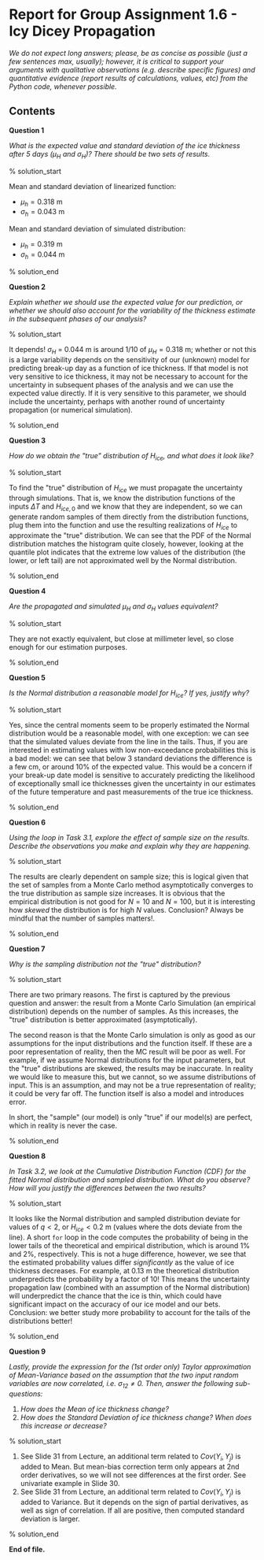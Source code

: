 # Report for Group Assignment 1.6 - Icy Dicey Propagation

*We do not expect long answers; please, be as concise as possible (just a few sentences max, usually); however, it is critical to support your arguments with qualitative observations (e.g. describe specific figures) and quantitative evidence (report results of calculations, values, etc) from the Python code, whenever possible.*

## Contents

**Question 1**

*What is the expected value and standard deviation of the ice thickness after 5 days ($\mu_H$ and $\sigma_H$)? There should be two sets of results.*

% solution_start

Mean and standard deviation of linearized function:

- $\mu_h = 0.318$ m  
- $\sigma_h = 0.043$ m

Mean and standard deviation of simulated distribution:

- $\mu_h = 0.319$ m  
- $\sigma_h = 0.044$ m

% solution_end

**Question 2**

*Explain whether we should use the expected value for our prediction, or whether we should also account for the variability of the thickness estimate in the subsequent phases of our analysis?*

% solution_start

It depends! $\sigma_H$ = 0.044 m is around 1/10 of $\mu_H=0.318$ m; whether or not this is a large variability depends on the sensitivity of our (unknown) model for predicting break-up day as a function of ice thickness. If that model is not very sensitive to ice thickness, it may not be necessary to account for the uncertainty in subsequent phases of the analysis and we can use the expected value directly. If it is very sensitive to this parameter, we should include the uncertainty, perhaps with another round of uncertainty propagation (or numerical simulation).

% solution_end

**Question 3**

*How do we obtain the "true" distribution of $H_{ice}$, and what does it look like?*

% solution_start

To find the "true" distribution of $H_{ice}$ we must propagate the uncertainty through simulations. That is, we know the distribution functions of the inputs $\Delta T$ and $H_{ice,0}$ and we know that they are independent, so we can generate random samples of them directly from the distribution functions, plug them into the function and use the resulting realizations of $H_{ice}$ to approximate the "true" distribution. We can see that the PDF of the Normal distribution matches the histogram quite closely, however, looking at the quantile plot indicates that the extreme low values of the distribution (the lower, or left tail) are not approximated well by the Normal distribution.

% solution_end

**Question 4**

*Are the propagated and simulated $\mu_H$ and $\sigma_H$ values equivalent?*

% solution_start

They are not exactly equivalent, but close at millimeter level, so close enough for our estimation purposes.

% solution_end

**Question 5**

*Is the Normal distribution a reasonable model for $H_{ice}$? If yes, justify why?*

% solution_start

Yes, since the central moments seem to be properly estimated the Normal distribution would be a reasonable model, with one exception: we can see that the simulated values deviate from the line in the tails. Thus, if you are interested in estimating values with low non-exceedance probabilities this is a bad model: we can see that below 3 standard deviations the difference is a few cm, or around 10% of the expected value. This would be a concern if your break-up date model is sensitive to accurately predicting the likelihood of exceptionally small ice thicknesses given the uncertainty in our estimates of the future temperature and past measurements of the true ice thickness.

% solution_end

**Question 6**

*Using the loop in Task 3.1, explore the effect of sample size on the results. Describe the observations you make and explain why they are happening.*

% solution_start

The results are clearly dependent on sample size; this is logical given that the set of samples from a Monte Carlo method asymptotically converges to the true distribution as sample size increases. It is obvious that the empirical distribution is not good for $N=10$ and $N=100$, but it is interesting how *skewed* the distribution is for high $N$ values. Conclusion? Always be mindful that the number of samples matters!.

% solution_end

**Question 7**

*Why is the sampling distribution not the "true" distribution?*

% solution_start

There are two primary reasons. The first is captured by the previous question and answer: the result from a Monte Carlo Simulation (an empirical distribution) depends on the number of samples. As this increases, the "true" distribution is better approximated (asymptotically).

The second reason is that the Monte Carlo simulation is only as good as our assumptions for the input distributions and the function itself. If these are a poor representation of reality, then the MC result will be poor as well. For example, if we assume Normal distributions for the input parameters, but the "true" distributions are skewed, the results may be inaccurate. In reality we would like to measure this, but we cannot, so we assume distributions of input. This is an assumption, and may not be a true representation of reality; it could be very far off. The function itself is also a model and introduces error.

In short, the "sample" (our model) is only "true" if our model(s) are perfect, which in reality is never the case.

% solution_end

**Question 8**

*In Task 3.2, we look at the Cumulative Distribution Function (CDF) for the fitted Normal distribution and sampled distribution. What do you observe? How will you justify the differences between the two results?*

% solution_start

It looks like the Normal distribution and sampled distribution deviate for values of $q<2$, or $H_{ice}<0.2$ m (values where the dots deviate from the line). A short `for` loop in the code computes the probability of being in the lower tails of the theoretical and empirical distribution, which is around 1% and 2%, respectively. This is not a huge difference, however, we see that the estimated probability values differ *significantly* as the value of ice thickness decreases. For example, at 0.13 m the theoretical distribution underpredicts the probability by a factor of 10! This means the uncertainty propagation law (combined with an assumption of the Normal distribution) will underpredict the chance that the ice is thin, which could have significant impact on the accuracy of our ice model and our bets. Conclusion: we better study more probability to account for the tails of the distributions better!

% solution_end

**Question 9**

*Lastly, provide the expression for the (1st order only) Taylor approximation of Mean-Variance based on the assumption that the two input random variables are now correlated, i.e. $\sigma_{12} \neq 0$. Then, answer the following sub-questions:*
1. *How does the Mean of ice thickness change?* 
2. *How does the Standard Deviation of ice thickness change? When does this increase or decrease?*

% solution_start

1. See Slide 31 from Lecture, an additional term related to $Cov(Y_i,Y_j$) is added to Mean. But mean-bias correction term only appears at 2nd order derivatives, so we will not see differences at the first order. See univariate example in Slide 30.
2. See Slide 31 from Lecture, an additional term related to $Cov(Y_i,Y_j$) is added to Variance. But it depends on the sign of partial derivatives, as well as sign of correlation. If all are positive, then computed standard deviation is larger. 

% solution_end

**End of file.**
